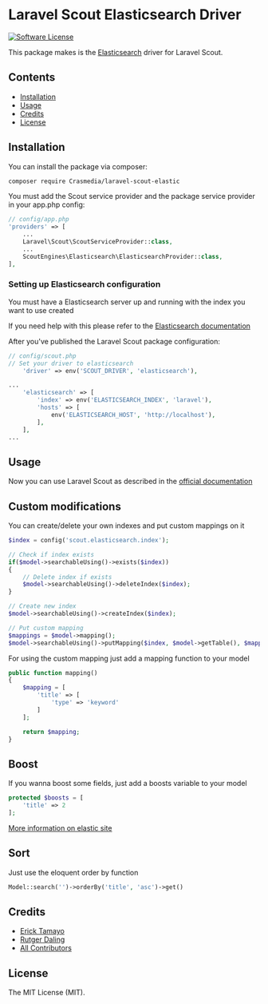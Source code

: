 # Laravel Scout Elasticsearch Driver

[![Software License](https://img.shields.io/badge/license-MIT-brightgreen.svg?style=flat-square)](LICENSE.md)

This package makes is the [Elasticsearch](https://www.elastic.co/products/elasticsearch) driver for Laravel Scout.

## Contents

- [Installation](#installation)
- [Usage](#usage)
- [Credits](#credits)
- [License](#license)

## Installation

You can install the package via composer:

``` bash
composer require Crasmedia/laravel-scout-elastic
```

You must add the Scout service provider and the package service provider in your app.php config:

```php
// config/app.php
'providers' => [
    ...
    Laravel\Scout\ScoutServiceProvider::class,
    ...
    ScoutEngines\Elasticsearch\ElasticsearchProvider::class,
],
```

### Setting up Elasticsearch configuration
You must have a Elasticsearch server up and running with the index you want to use created

If you need help with this please refer to the [Elasticsearch documentation](https://www.elastic.co/guide/en/elasticsearch/reference/current/index.html)

After you've published the Laravel Scout package configuration:

```php
// config/scout.php
// Set your driver to elasticsearch
    'driver' => env('SCOUT_DRIVER', 'elasticsearch'),

...
    'elasticsearch' => [
        'index' => env('ELASTICSEARCH_INDEX', 'laravel'),
        'hosts' => [
            env('ELASTICSEARCH_HOST', 'http://localhost'),
        ],
    ],
...
```

## Usage

Now you can use Laravel Scout as described in the [official documentation](https://laravel.com/docs/5.3/scout)

## Custom modifications
You can create/delete your own indexes and put custom mappings on it
```php
$index = config('scout.elasticsearch.index');

// Check if index exists
if($model->searchableUsing()->exists($index))
{
    // Delete index if exists
    $model->searchableUsing()->deleteIndex($index);
}

// Create new index
$model->searchableUsing()->createIndex($index);

// Put custom mapping
$mappings = $model->mapping();
$model->searchableUsing()->putMapping($index, $model->getTable(), $mappings);
```

For using the custom mapping just add a mapping function to your model
```php
public function mapping()
{
    $mapping = [
        'title' => [
            'type' => 'keyword'
        ]
    ];

    return $mapping;
}
```
## Boost
If you wanna boost some fields, just add a boosts variable to your model
```php
protected $boosts = [
    'title' => 2
];
```
[More information on elastic site](https://www.elastic.co/guide/en/elasticsearch/reference/current/query-dsl-multi-match-query.html)

## Sort
Just use the eloquent order by function
```php
Model::search('')->orderBy('title', 'asc')->get()
```

## Credits

- [Erick Tamayo](https://github.com/ericktamayo)
- [Rutger Daling](https://github.com/roetker)
- [All Contributors](../../contributors)

## License

The MIT License (MIT).
